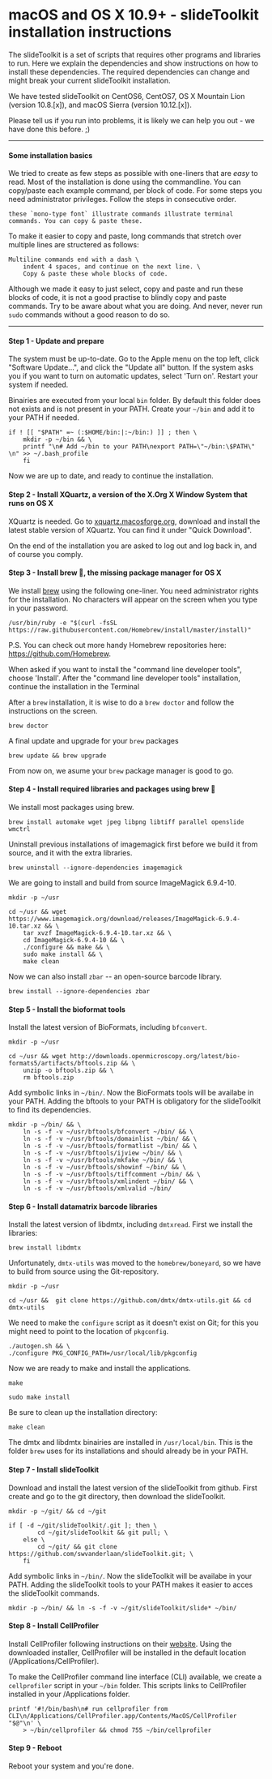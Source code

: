 macOS and OS X 10.9+ - slideToolkit installation instructions
============

The slideToolkit is a set of scripts that requires other programs and libraries to run. Here we explain the dependencies and show instructions on how to install these dependencies. The required dependencies can change and might break your current slideToolkit installation.

We have tested slideToolkit on CentOS6, CentOS7, OS X Mountain Lion (version 10.8.[x]), and macOS Sierra (version 10.12.[x]).

Please tell us if you run into problems, it is likely we can help you out - we have done this before. ;)

--------------

#### Some installation basics

We tried to create as few steps as possible with one-liners that are *easy* to read. Most of the installation is done using the commandline. You can copy/paste each example command, per block of code. For some steps you need administrator privileges. Follow the steps in consecutive order.

```
these `mono-type font` illustrate commands illustrate terminal commands. You can copy & paste these.
```

To make it easier to copy and paste, long commands that stretch over multiple lines are structered as follows:

```
Multiline commands end with a dash \
	indent 4 spaces, and continue on the next line. \
	Copy & paste these whole blocks of code.
```

Although we made it easy to just select, copy and paste and run these blocks of code, it is not a good practise to blindly copy and paste commands. Try to be aware about what you are doing. And never, never run `sudo` commands without a good reason to do so.

--------------

#### Step 1 - Update and prepare
The system must be up-to-date. Go to the Apple menu on the top left, click "Software Update...", and click the "Update all" button. If the system asks you if you want to turn on automatic updates, select 'Turn on'. Restart your system if needed.

Binairies are executed from your local `bin` folder. By default this folder does not exists and is not present in your PATH. Create your `~/bin` and add it to your PATH if needed.

```
if ! [[ "$PATH" =~ (:$HOME/bin:|:~/bin:) ]] ; then \
	mkdir -p ~/bin && \
	printf "\n# Add ~/bin to your PATH\nexport PATH=\"~/bin:\$PATH\" \n" >> ~/.bash_profile
	fi
```

Now we are up to date, and ready to continue the installation.

#### Step 2 - Install XQuartz, a version of the X.Org X Window System that runs on OS X
XQuartz is needed. Go to [xquartz.macosforge.org](http://xquartz.macosforge.org), download and install the latest stable version of XQuartz. You can find it under "Quick Download".

On the end of the installation you are asked to log out and log back in, and of course you comply.

#### Step 3 - Install brew 🍺, the missing package manager for OS X
We install [brew](http://brew.sh) using the following one-liner. You need administrator rights for the installation. No characters will appear on the screen when you type in your password.

```
/usr/bin/ruby -e "$(curl -fsSL https://raw.githubusercontent.com/Homebrew/install/master/install)"
```
P.S. You can check out more handy Homebrew repositories here: https://github.com/Homebrew.

When asked if you want to install the "command line developer tools", choose 'Install'. After the "command line developer tools" installation, continue the installation in the Terminal

After a `brew` installation, it is wise to do a `brew doctor` and follow the instructions on the screen.

```
brew doctor
```
A final update and upgrade for your `brew` packages

```
brew update && brew upgrade
```

From now on, we asume your `brew` package manager is good to go.

#### Step 4 - Install required libraries and packages using brew 🍺
We install most packages using brew.

```
brew install automake wget jpeg libpng libtiff parallel openslide wmctrl
```

Uninstall previous installations of imagemagick first before we build it from source, and it with the extra libraries.

```
brew uninstall --ignore-dependencies imagemagick
```

We are going to install and build from source ImageMagick 6.9.4-10.

```
mkdir -p ~/usr
```
```
cd ~/usr && wget https://www.imagemagick.org/download/releases/ImageMagick-6.9.4-10.tar.xz && \
	tar xvzf ImageMagick-6.9.4-10.tar.xz && \ 
	cd ImageMagick-6.9.4-10 && \
	./configure && make && \
	sudo make install && \
	make clean
```

Now we can also install `zbar` -- an open-source barcode library.

```
brew install --ignore-dependencies zbar
```

#### Step 5 - Install the bioformat tools
Install the latest version of BioFormats, including `bfconvert`.

```
mkdir -p ~/usr
```
```
cd ~/usr && wget http://downloads.openmicroscopy.org/latest/bio-formats5/artifacts/bftools.zip && \
	unzip -o bftools.zip && \
	rm bftools.zip
```
Add symbolic links in `~/bin/`. Now the BioFormats tools will be availabe in your PATH. Adding the bftools  to your PATH is obligatory for the slideToolkit to find its dependencies.

```
mkdir -p ~/bin/ && \
    ln -s -f -v ~/usr/bftools/bfconvert ~/bin/ && \
    ln -s -f -v ~/usr/bftools/domainlist ~/bin/ && \
    ln -s -f -v ~/usr/bftools/formatlist ~/bin/ && \
    ln -s -f -v ~/usr/bftools/ijview ~/bin/ && \
    ln -s -f -v ~/usr/bftools/mkfake ~/bin/ && \
    ln -s -f -v ~/usr/bftools/showinf ~/bin/ && \
    ln -s -f -v ~/usr/bftools/tiffcomment ~/bin/ && \
    ln -s -f -v ~/usr/bftools/xmlindent ~/bin/ && \
    ln -s -f -v ~/usr/bftools/xmlvalid ~/bin/
```

#### Step 6 - Install datamatrix barcode libraries
Install the latest version of libdmtx, including `dmtxread`. First we install the libraries:

```
brew install libdmtx 
```

Unfortunately, `dmtx-utils` was moved to the `homebrew/boneyard`, so we have to build from source using the Git-repository. 

```
mkdir -p ~/usr
```
```
cd ~/usr &&  git clone https://github.com/dmtx/dmtx-utils.git && cd dmtx-utils
```

We need to make the `configure` script as it doesn't exist on Git; for this you might need to point to the location of `pkgconfig`. 

```
./autogen.sh && \
./configure PKG_CONFIG_PATH=/usr/local/lib/pkgconfig
```

Now we are ready to make and install the applications.

```
make
```

```
sudo make install
```

Be sure to clean up the installation directory:

```
make clean
```

The dmtx and libdmtx binairies are installed in `/usr/local/bin`. This is the folder `brew` uses for its installations and should already be in your PATH.

#### Step 7 - Install slideToolkit
Download and install the latest version of the slideToolkit from github. First create and go to the git directory, then download the slideToolkit.

```
mkdir -p ~/git/ && cd ~/git
```
```
if [ -d ~/git/slideToolkit/.git ]; then \
		cd ~/git/slideToolkit && git pull; \
	else \
		cd ~/git/ && git clone https://github.com/swvanderlaan/slideToolkit.git; \
	fi
```

Add symbolic links in `~/bin/`. Now the slideToolkit will be availabe in your PATH. Adding the slideToolkit tools to your PATH makes it easier to acces the slideToolkit commands.

```
mkdir -p ~/bin/ && ln -s -f -v ~/git/slideToolkit/slide* ~/bin/
```

#### Step 8 - Install CellProfiler
Install CellProfiler following instructions on their [website](http://cellprofiler.org/download.shtml). Using the downloaded installer, CellProfiler will be installed in the default location (/Applications/CellProfiler).

To make the CellProfiler command line interface (CLI) available, we create a `cellprofiler` script in your `~/bin` folder. This scripts links to CellProfiler installed in your /Applications folder.

```
printf '#!/bin/bash\n# run cellprofiler from CLI\n/Applications/CellProfiler.app/Contents/MacOS/CellProfiler "$@"\n' \
    > ~/bin/cellprofiler && chmod 755 ~/bin/cellprofiler

```

#### Step 9 - Reboot
Reboot your system and you're done.
